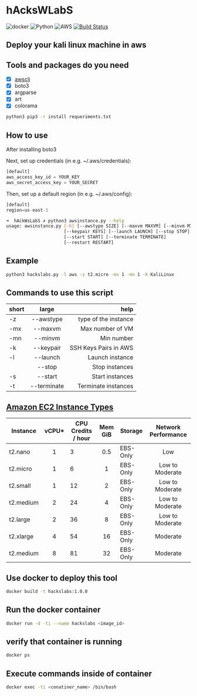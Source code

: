 # hAcksWLabS
![docker](https://img.shields.io/badge/Docker-v19.03.12-blue?style=plastic&logo=docker) ![Python](https://img.shields.io/badge/Python-3.6+-yellow?style=plastic&logo=Python) ![AWS](https://img.shields.io/badge/aws-black?style=plastic&logo=amazon) [![Build Status](https://travis-ci.com/MoisesTapia/hAcksWLabS.svg?token=5ExeHzDK51pVeE5oa7h7&branch=main)](https://travis-ci.com/MoisesTapia/hAcksWLabS)

## Deploy your kali linux machine in aws 

## Tools and packages do you need

- [X] [awscli](https://docs.aws.amazon.com/cli/latest/userguide/cli-configure-files.html)
- [X] boto3
- [X] argparse
- [X] art
- [X] colorama

```bash
python3 pip3 -r install requeriments.txt
```

## How to use

After installing boto3

Next, set up credentials (in e.g. ~/.aws/credentials):

```python
[default]
aws_access_key_id = YOUR_KEY
aws_secret_access_key = YOUR_SECRET
```
Then, set up a default region (in e.g. ~/.aws/config):

```python
[default]
region=us-east-1
```







```bash
➜  hAckWsLabS ✗ python3 awsinstance.py --help
usage: awsinstance.py [-h] [--awstype SIZE] [--maxvm MAXVM] [--minvm MINVM]
                      [--keypair KEYS] [--launch LAUNCH] [--stop STOP]
                      [--start START] [--terminate TERMINATE]
                      [--restart RESTART]
```
## Example
```bash
python3 hackslabs.py -l aws -z t2.micro -mx 1 -mn 1 -k KaliLinux
```

## Commands to use this script

|  short   |     large     |         help           |
|----------|:-------------:|-----------------------:|
|    -z    |   --awstype   |  type of the instance  |
|   -mx    |   --maxvm     |  Max number of VM      |
|   -mn    |   --minvm     |  Min number            |
|   -k     |   --keypair   |  SSH Keys Pairs in AWS |
|   -l     |   --launch    |  Launch instance       |
|          |   --stop      |  Stop instances        |
|   -s     |   --start     |  Start instances       |
|   -t     |   --terminate |  Terminate instances   |

## [Amazon EC2 Instance Types](https://aws.amazon.com/ec2/instance-types/?nc1=h_ls)

|  Instance   |     vCPU*     |  CPU Credits / hour | Mem GiB|  Storage  | Network Performance |
|-------------|:-------------:|---------------------|:------:|-----------|:-------------------:|
|  t2.nano    |       1       |           3         |   0.5  |  EBS-Only |           Low       |
|  t2.micro   |       1       |           6         |    1   |  EBS-Only |   Low to Moderate   |
|  t2.small   |       1       |           12        |    2   |  EBS-Only |   Low to Moderate   |
|  t2.medium  |       2       |           24        |    4   |  EBS-Only |   Low to Moderate   |
|  t2.large   |       2       |           36        |    8   |  EBS-Only |   Low to Moderate   |
|  t2.xlarge  |       4       |           54        |    16  |  EBS-Only |      Moderate       |
|  t2.medium  |       8       |           81        |    32  |  EBS-Only |      Moderate       |


## Use docker to deploy this tool

```bash
docker build -t hackslabs:1.0.0
```
## Run the docker container

```bash
docker run -d -ti --name hackslabs <image_id>
```

## verify that container is running

```bash
docker ps
```
## Execute commands inside of container

```bash
docker exec -ti <conatiner_name> /bin/bash
```
